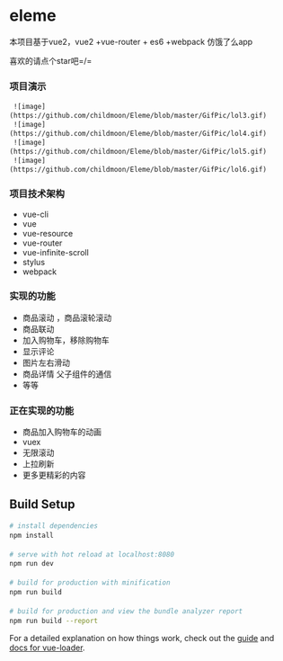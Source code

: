 # eleme

本项目基于vue2，vue2 +vue-router + es6 +webpack 仿饿了么app   
  
喜欢的请点个star吧=/=  

### 项目演示  

     ![image](https://github.com/childmoon/Eleme/blob/master/GifPic/lol3.gif)  
     ![image](https://github.com/childmoon/Eleme/blob/master/GifPic/lol4.gif)  
     ![image](https://github.com/childmoon/Eleme/blob/master/GifPic/lol5.gif)  
     ![image](https://github.com/childmoon/Eleme/blob/master/GifPic/lol6.gif)  

### 项目技术架构
* vue-cli
* vue
* vue-resource
* vue-router
* vue-infinite-scroll
* stylus
* webpack

###  实现的功能
* 商品滚动 ，商品滚轮滚动
* 商品联动
* 加入购物车，移除购物车
* 显示评论
* 图片左右滑动
* 商品详情 父子组件的通信
* 等等

###  正在实现的功能
* 商品加入购物车的动画
* vuex
* 无限滚动
* 上拉刷新
* 更多更精彩的内容

## Build Setup

``` bash
# install dependencies
npm install

# serve with hot reload at localhost:8080
npm run dev

# build for production with minification
npm run build

# build for production and view the bundle analyzer report
npm run build --report
```

For a detailed explanation on how things work, check out the [guide](http://vuejs-templates.github.io/webpack/) and [docs for vue-loader](http://vuejs.github.io/vue-loader).
